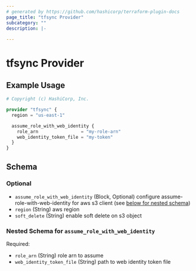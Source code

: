 ```yaml
---
# generated by https://github.com/hashicorp/terraform-plugin-docs
page_title: "tfsync Provider"
subcategory: ""
description: |-
  
---
```


# tfsync Provider



## Example Usage

```terraform
# Copyright (c) HashiCorp, Inc.

provider "tfsync" {
  region = "us-east-1"

  assume_role_with_web_identity {
    role_arn                = "my-role-arn"
    web_identity_token_file = "my-token"
  }
}
```

<!-- schema generated by tfplugindocs -->
## Schema

### Optional

- `assume_role_with_web_identity` (Block, Optional) configure assume-role-with-web-identity for aws s3 client (see [below for nested schema](#nestedblock--assume_role_with_web_identity))
- `region` (String) aws region
- `soft_delete` (String) enable soft delete on s3 object

<a id="nestedblock--assume_role_with_web_identity"></a>
### Nested Schema for `assume_role_with_web_identity`

Required:

- `role_arn` (String) role arn to assume
- `web_identity_token_file` (String) path to web identity token file
